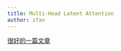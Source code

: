 ```yaml
---
title: Multi-Head Latent Attention
author: zfan
---
```


[很好的一篇文章](https://zhuanlan.zhihu.com/p/16730036197)